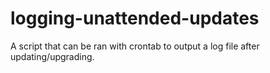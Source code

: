 # logging-unattended-updates

A script that can be ran with crontab to output a log file after updating/upgrading.
